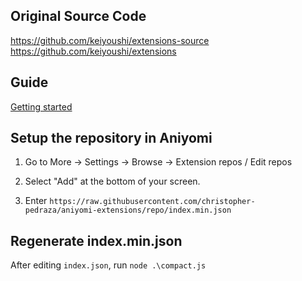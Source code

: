 ## Original Source Code

https://github.com/keiyoushi/extensions-source
https://github.com/keiyoushi/extensions

## Guide

[Getting started](https://keiyoushi.github.io/docs/guides/getting-started#adding-the-extension-repo)

## Setup the repository in Aniyomi

1. Go to More -> Settings -> Browse -> Extension repos / Edit repos

2. Select "Add" at the bottom of your screen.

3. Enter `https://raw.githubusercontent.com/christopher-pedraza/aniyomi-extensions/repo/index.min.json`

## Regenerate index.min.json

After editing `index.json`, run `node .\compact.js`
